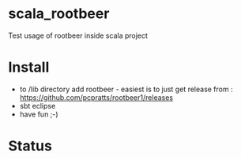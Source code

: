 # scala_rootbeer
Test usage of rootbeer inside scala project

# Install
* to /lib directory add rootbeer - easiest is to just get release from : https://github.com/pcpratts/rootbeer1/releases
* sbt eclipse
* have fun ;-)


# Status


